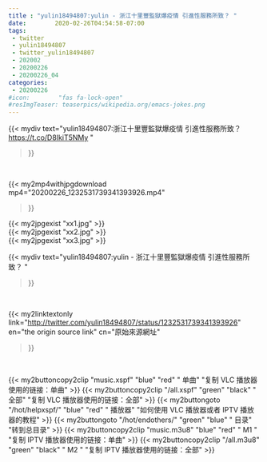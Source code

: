 ```yaml
---
title : "yulin18494807:yulin - 浙江十里豐監獄爆疫情 引進性服務所致？ "
date:        2020-02-26T04:54:58-07:00
tags:
 - twitter
 - yulin18494807
 - twitter_yulin18494807
 - 202002
 - 20200226
 - 20200226_04
categories:
 - 20200226
#icon:        "fas fa-lock-open"
#resImgTeaser: teaserpics/wikipedia.org/emacs-jokes.png
---
```


{{< mydiv text="yulin18494807:浙江十里豐監獄爆疫情 引進性服務所致？ https://t.co/D8IkiT5NMy "
>}}
<br>


{{< my2mp4withjpgdownload mp4="20200226_1232531739341393926.mp4"
>}}

{{< my2jpgexist "xx1.jpg" >}}<br>
{{< my2jpgexist "xx2.jpg" >}}<br>
{{< my2jpgexist "xx3.jpg" >}}<br>



{{< mydiv text="yulin18494807:yulin - 浙江十里豐監獄爆疫情 引進性服務所致？ "
>}}
<br>

{{< my2linktextonly link="http://twitter.com/yulin18494807/status/1232531739341393926"
en="the origin source link" cn="原始來源網址"
>}}


<br>

{{< my2buttoncopy2clip "music.xspf"        "blue"   "red"    " 单曲"  "复制 VLC 播放器使用的链接：单曲" >}} {{< my2buttoncopy2clip "/all.xspf"         "green"  "black"  " 全部"  "复制 VLC 播放器使用的链接：全部" >}} {{< my2buttongoto      "/hot/helpxspf/"    "blue"   "red"    " 播放器" "如何使用 VLC 播放器或者 IPTV 播放器的教程" >}} {{< my2buttongoto      "/hot/endothers/"   "green"  "blue"   " 目录"   "转到总目录" >}} {{< my2buttoncopy2clip "music.m3u8"        "blue"   "red"    " M1 "    "复制 IPTV 播放器使用的链接：单曲" >}} {{< my2buttoncopy2clip "/all.m3u8"         "green"  "black"  " M2 "    "复制 IPTV 播放器使用的链接：全部" >}} 
